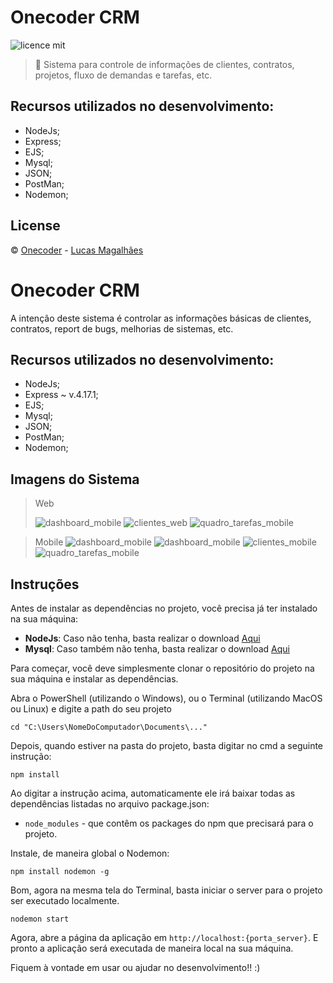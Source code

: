 # Onecoder CRM

![licence mit](https://img.shields.io/badge/license-MIT-yellow)

> :rocket: Sistema para controle de informações de clientes, contratos, projetos, fluxo de demandas e tarefas, etc.

## Recursos utilizados no desenvolvimento:
- NodeJs;
- Express;
- EJS;
- Mysql;
- JSON;
- PostMan;
- Nodemon;

## License
© [Onecoder](https://onecoder.com.br/) - [Lucas Magalhães](https://github.com/lucaspokaz/)

# Onecoder CRM

A intenção deste sistema é controlar as informações básicas de clientes, contratos, report de bugs, melhorias de sistemas, etc.

## Recursos utilizados no desenvolvimento:

- NodeJs;
- Express ~ v.4.17.1;
- EJS;
- Mysql;
- JSON;
- PostMan;
- Nodemon;

## Imagens do Sistema

> Web
> 
> ![dashboard_mobile](https://github.com/lucaspokaz/onecoder_crm/blob/master/images/dashboard_web.png)
> ![clientes_web](https://github.com/lucaspokaz/onecoder_crm/blob/master/images/clientes_web.png)
> ![quadro_tarefas_mobile](https://github.com/lucaspokaz/onecoder_crm/blob/master/images/quadro_tarefas_web.png)

> Mobile
> ![dashboard_mobile](https://github.com/lucaspokaz/onecoder_crm/blob/master/images/dashboard_mobile.png)
> ![dashboard_mobile](https://github.com/lucaspokaz/onecoder_crm/blob/master/images/dashboard_mobile2.png)
> ![clientes_mobile](https://github.com/lucaspokaz/onecoder_crm/blob/master/images/clientes_mobile.png)
> ![quadro_tarefas_mobile](https://github.com/lucaspokaz/onecoder_crm/blob/master/images/quadro_tarefas_mobile.gif)

## Instruções

Antes de instalar as dependências no projeto, você precisa já ter instalado na sua máquina:

* **NodeJs**: Caso não tenha, basta realizar o download [Aqui](https://nodejs.org/en/)
* **Mysql**: Caso também não tenha, basta realizar o download [Aqui](https://www.mysql.com/downloads/)

Para começar, você deve simplesmente clonar o repositório do projeto na sua máquina e instalar as dependências.

Abra o PowerShell (utilizando o Windows), ou o Terminal (utilizando MacOS ou Linux) e digite a path do seu projeto

```
cd "C:\Users\NomeDoComputador\Documents\..."
```

Depois, quando estiver na pasta do projeto, basta digitar no cmd a seguinte instrução:

```
npm install
```

Ao digitar a instrução acima, automaticamente ele irá baixar todas as dependências listadas no arquivo package.json:

* `node_modules` - que contêm os packages do npm que precisará para o projeto.

Instale, de maneira global o Nodemon:

```
npm install nodemon -g
```

Bom, agora na mesma tela do Terminal, basta iniciar o server para o projeto ser executado localmente.

```
nodemon start
```

Agora, abre a página da aplicação em `http://localhost:{porta_server}`. E pronto a aplicação será executada de maneira local na sua máquina.

Fiquem à vontade em usar ou ajudar no desenvolvimento!! :)
